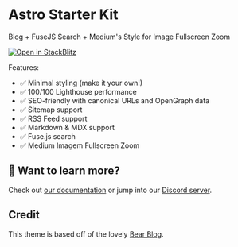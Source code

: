 # Astro Starter Kit

Blog + FuseJS Search + Medium's Style for Image Fullscreen Zoom

[![Open in StackBlitz](https://developer.stackblitz.com/img/open_in_stackblitz.svg)](https://stackblitz.com/github/maykbrito/astro-fusejs-search-medium-zoom/)

Features:

- ✅ Minimal styling (make it your own!)
- ✅ 100/100 Lighthouse performance
- ✅ SEO-friendly with canonical URLs and OpenGraph data
- ✅ Sitemap support
- ✅ RSS Feed support
- ✅ Markdown & MDX support
- ✅ Fuse.js search
- ✅ Medium Imagem Fullscreen Zoom

## 👀 Want to learn more?

Check out [our documentation](https://docs.astro.build) or jump into our [Discord server](https://astro.build/chat).

## Credit

This theme is based off of the lovely [Bear Blog](https://github.com/HermanMartinus/bearblog/).
